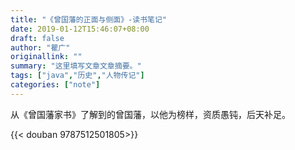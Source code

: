 ```yaml
---
title: "《曾国藩的正面与侧面》-读书笔记"
date: 2019-01-12T15:46:07+08:00
draft: false
author: "瞿广"
originallink: ""
summary: "这里填写文章文章摘要。"
tags: ["java","历史","人物传记"]
categories: ["note"]
---
```


从《曾国藩家书》了解到的曾国藩，以他为榜样，资质愚钝，后天补足。

{{< douban 9787512501805>}}

<!--more-->
